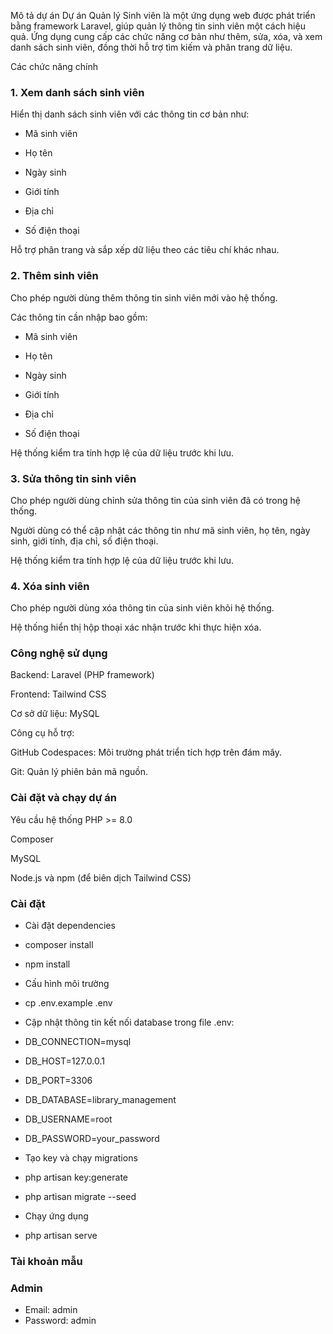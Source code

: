 Mô tả dự án
Dự án Quản lý Sinh viên là một ứng dụng web được phát triển bằng framework Laravel, giúp quản lý thông tin sinh viên một cách hiệu quả. Ứng dụng cung cấp các chức năng cơ bản như thêm, sửa, xóa, và xem danh sách sinh viên, đồng thời hỗ trợ tìm kiếm và phân trang dữ liệu.

Các chức năng chính
### 1. Xem danh sách sinh viên
Hiển thị danh sách sinh viên với các thông tin cơ bản như:

- Mã sinh viên

- Họ tên

- Ngày sinh

- Giới tính

- Địa chỉ 

- Số điện thoại

Hỗ trợ phân trang và sắp xếp dữ liệu theo các tiêu chí khác nhau.

### 2. Thêm sinh viên
Cho phép người dùng thêm thông tin sinh viên mới vào hệ thống.

Các thông tin cần nhập bao gồm:

- Mã sinh viên

- Họ tên

- Ngày sinh

- Giới tính

- Địa chỉ 

- Số điện thoại

Hệ thống kiểm tra tính hợp lệ của dữ liệu trước khi lưu.

### 3. Sửa thông tin sinh viên
Cho phép người dùng chỉnh sửa thông tin của sinh viên đã có trong hệ thống.

Người dùng có thể cập nhật các thông tin như mã sinh viên, họ tên, ngày sinh, giới tính, địa chỉ, số điện thoại.

Hệ thống kiểm tra tính hợp lệ của dữ liệu trước khi lưu.

### 4. Xóa sinh viên
Cho phép người dùng xóa thông tin của sinh viên khỏi hệ thống.

Hệ thống hiển thị hộp thoại xác nhận trước khi thực hiện xóa.

### Công nghệ sử dụng
Backend: Laravel (PHP framework)

Frontend: Tailwind CSS

Cơ sở dữ liệu: MySQL

Công cụ hỗ trợ:

GitHub Codespaces: Môi trường phát triển tích hợp trên đám mây.

Git: Quản lý phiên bản mã nguồn.

### Cài đặt và chạy dự án
Yêu cầu hệ thống
PHP >= 8.0

Composer

MySQL

Node.js và npm (để biên dịch Tailwind CSS)
### Cài đặt
- Cài đặt dependencies
- composer install
- npm install
- Cấu hình môi trường
- cp .env.example .env
- Cập nhật thông tin kết nối database trong file .env:
- DB_CONNECTION=mysql
- DB_HOST=127.0.0.1
- DB_PORT=3306
- DB_DATABASE=library_management
- DB_USERNAME=root
- DB_PASSWORD=your_password

- Tạo key và chạy migrations
- php artisan key:generate
- php artisan migrate --seed
- Chạy ứng dụng
- php artisan serve

### Tài khoản mẫu 
### Admin
- Email: admin
- Password: admin
